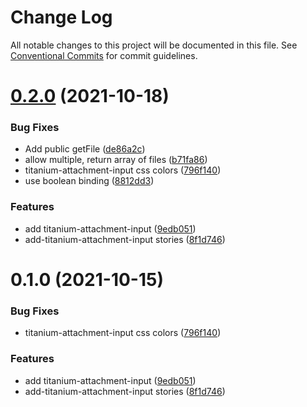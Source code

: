 # Change Log

All notable changes to this project will be documented in this file.
See [Conventional Commits](https://conventionalcommits.org) for commit guidelines.

# [0.2.0](https://github.com/LeavittSoftware/titanium-elements/compare/@leavittsoftware/titanium-attachment-input@0.1.0...@leavittsoftware/titanium-attachment-input@0.2.0) (2021-10-18)


### Bug Fixes

* Add public getFile ([de86a2c](https://github.com/LeavittSoftware/titanium-elements/commit/de86a2c1e770c1fd7e34e2109f806c27e2fcc569))
* allow multiple, return array of files ([b71fa86](https://github.com/LeavittSoftware/titanium-elements/commit/b71fa865db24123422dd1cb36d77ae8545069eac))
* titanium-attachment-input css colors ([796f140](https://github.com/LeavittSoftware/titanium-elements/commit/796f140c8b06cbb845289705efbdea9d3e47db64))
* use boolean binding ([8812dd3](https://github.com/LeavittSoftware/titanium-elements/commit/8812dd3b9205dc3a1ff855fc4d035107751613f5))


### Features

* add titanium-attachment-input ([9edb051](https://github.com/LeavittSoftware/titanium-elements/commit/9edb05157db5646942bd539021cda5a52747f9c0))
* add-titanium-attachment-input stories ([8f1d746](https://github.com/LeavittSoftware/titanium-elements/commit/8f1d74628b97a3827bf3ba7ae20de7d033338b38))





# 0.1.0 (2021-10-15)


### Bug Fixes

* titanium-attachment-input css colors ([796f140](https://github.com/LeavittSoftware/titanium-elements/commit/796f140c8b06cbb845289705efbdea9d3e47db64))


### Features

* add titanium-attachment-input ([9edb051](https://github.com/LeavittSoftware/titanium-elements/commit/9edb05157db5646942bd539021cda5a52747f9c0))
* add-titanium-attachment-input stories ([8f1d746](https://github.com/LeavittSoftware/titanium-elements/commit/8f1d74628b97a3827bf3ba7ae20de7d033338b38))
